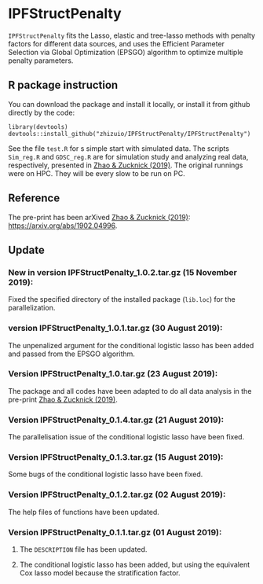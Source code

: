 # IPFStructPenalty

`IPFStructPenalty` fits the Lasso, elastic and tree-lasso methods with penalty factors for different data sources, and uses the Efficient Parameter Selection via Global Optimization (EPSGO) algorithm to optimize multiple penalty parameters.

## R package instruction

You can download the package and install it locally, or install it from github directly by the code:

```{r setup, include=FALSE}
library(devtools)
devtools::install_github("zhizuio/IPFStructPenalty/IPFStructPenalty")
```
See the file `test.R` for s simple start with simulated data. The scripts `Sim_reg.R` and `GDSC_reg.R` are for simulation study and analyzing real data, respectively, presented in [Zhao \& Zucknick (2019)](https://arxiv.org/abs/1902.04996). The original runnings were on HPC. They will be every slow to be run on PC.

## Reference
The pre-print has been arXived [Zhao \& Zucknick (2019)](https://arxiv.org/abs/1902.04996): https://arxiv.org/abs/1902.04996.

## Update
### New in version IPFStructPenalty_1.0.2.tar.gz (15 November 2019):

Fixed the specified directory of the installed package (`lib.loc`) for the parallelization.

### version IPFStructPenalty_1.0.1.tar.gz (30 August 2019):

The unpenalized argument for the conditional logistic lasso has been added and passed from the EPSGO algorithm.

### Version IPFStructPenalty_1.0.tar.gz (23 August 2019):

The package and all codes have been adapted to do all data analysis in the pre-print [Zhao \& Zucknick (2019)](https://arxiv.org/abs/1902.04996).

### Version IPFStructPenalty_0.1.4.tar.gz (21 August 2019):

The parallelisation issue of the conditional logistic lasso have been fixed.

### Version IPFStructPenalty_0.1.3.tar.gz (15 August 2019):

Some bugs of the conditional logistic lasso have been fixed.

### Version IPFStructPenalty_0.1.2.tar.gz (02 August 2019):

The help files of functions have been updated.

### Version IPFStructPenalty_0.1.1.tar.gz (01 August 2019):

1) The `DESCRIPTION` file has been updated.

2) The conditional logistic lasso has been added, but using the equivalent Cox lasso model because the stratification factor.

